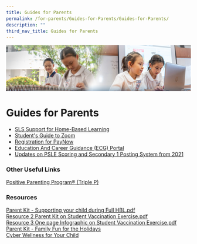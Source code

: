 ```yaml
---
title: Guides for Parents
permalink: /for-parents/Guides-for-Parents/Guides-for-Parents/
description: ""
third_nav_title: Guides for Parents
---
```

![](/images/ForParents.jpg)

Guides for Parents
==================

*   [SLS Support for Home-Based Learning](/for-parents/Guides-for-Parents/SLS-Support-for-Home-Based-Learning/)
*   [Student's Guide to Zoom](/for-parents/Guides-for-Parents/Students-Guide-to-Zoom/)
*   [Registration for PayNow](/for-parents/Guides-for-Parents/Registration-for-PayNow/)
*   [Education And Career Guidance (ECG) Portal](/for-parents/Guides-for-Parents/Education-And-Career-Guidance-ECG-Portal/)
*   [Updates on PSLE Scoring and Secondary 1 Posting System from 2021](/for-parents/Guides-for-Parents/Updates-on-PSLE-Scoring-and-Secondary-1-Posting-System-from-2021/)


### **Other Useful Links**
[Positive Parenting Program® (Triple P)](/for-parents/Guides-for-Parents/Positive-Parenting-Program-Triple-P/)


### **Resources**

[Parent Kit - Supporting your child during Full HBL.pdf](https://tampinespri.moe.edu.sg/qql/slot/u175/files/uploads/parents/Parent%20Kit%20-%20Supporting%20your%20child%20during%20Full%20HBL.pdf)  
[Resource 2 Parent Kit on Student Vaccination Exercise.pdf](https://tampinespri.moe.edu.sg/qql/slot/u175/files/uploads/parents/Resource%202%20Parent%20Kit%20on%20Student%20Vaccination%20Exercise.pdf)  
[Resource 3 One page Infographic on Student Vaccination Exercise.pdf](https://tampinespri.moe.edu.sg/qql/slot/u175/files/uploads/parents/Resource%203%20One%20page%20Infographic%20on%20Student%20Vaccination%20Exercise.pdf)  
[](https://tampinespri-moe-edu-sg-admin.cwp.sg/qql/slot/u175/files/uploads/parents/Resource%202%20Parent%20Kit%20on%20Student%20Vaccination%20Exercise.pdf)[Parent Kit - Family Fun for the Holidays](https://tampinespri.moe.edu.sg/qql/slot/u404/Parent%20Kit%20-%20Family%20Fun%20for%20the%20Holidays.pdf)  
[](https://tampinespri-moe-edu-sg-admin.cwp.sg/qql/slot/u175/files/uploads/parents/Resource%203%20One%20page%20Infographic%20on%20Student%20Vaccination%20Exercise.pdf)[Cyber Wellness for Your Child](https://tampinespri.moe.edu.sg/qql/slot/u404/cyber-wellness-for-your-child.pdf)